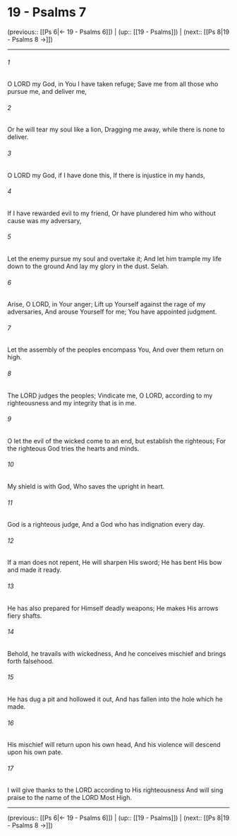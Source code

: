 # 19 - Psalms 7

(previous:: [[Ps 6|← 19 - Psalms 6]]) | (up:: [[19 - Psalms]]) | (next:: [[Ps 8|19 - Psalms 8 →]])

***


###### 1 
O LORD my God, in You I have taken refuge; Save me from all those who pursue me, and deliver me, 

###### 2 
Or he will tear my soul like a lion, Dragging me away, while there is none to deliver. 

###### 3 
O LORD my God, if I have done this, If there is injustice in my hands, 

###### 4 
If I have rewarded evil to my friend, Or have plundered him who without cause was my adversary, 

###### 5 
Let the enemy pursue my soul and overtake _it_; And let him trample my life down to the ground And lay my glory in the dust. Selah. 

###### 6 
Arise, O LORD, in Your anger; Lift up Yourself against the rage of my adversaries, And arouse Yourself for me; You have appointed judgment. 

###### 7 
Let the assembly of the peoples encompass You, And over them return on high. 

###### 8 
The LORD judges the peoples; Vindicate me, O LORD, according to my righteousness and my integrity that is in me. 

###### 9 
O let the evil of the wicked come to an end, but establish the righteous; For the righteous God tries the hearts and minds. 

###### 10 
My shield is with God, Who saves the upright in heart. 

###### 11 
God is a righteous judge, And a God who has indignation every day. 

###### 12 
If a man does not repent, He will sharpen His sword; He has bent His bow and made it ready. 

###### 13 
He has also prepared for Himself deadly weapons; He makes His arrows fiery shafts. 

###### 14 
Behold, he travails with wickedness, And he conceives mischief and brings forth falsehood. 

###### 15 
He has dug a pit and hollowed it out, And has fallen into the hole which he made. 

###### 16 
His mischief will return upon his own head, And his violence will descend upon his own pate. 

###### 17 
I will give thanks to the LORD according to His righteousness And will sing praise to the name of the LORD Most High.

***

(previous:: [[Ps 6|← 19 - Psalms 6]]) | (up:: [[19 - Psalms]]) | (next:: [[Ps 8|19 - Psalms 8 →]])
